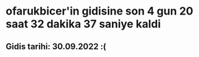 # ofarukbicer'in gidisine son 4 gun 20 saat 32 dakika 37 saniye kaldi

## Gidis tarihi: 30.09.2022 :(
